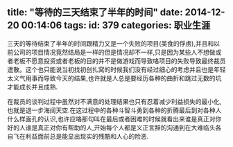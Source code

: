 title: "等待的三天结束了半年的时间"
date: 2014-12-20 00:14:06
tags:
id: 379
categories: 职业生涯
---

三天的等待结束了半年的时间跟精力又是一个失败的项目(美食的俘虏),并且和以前公司的项目情况竟然结局是一样的但是情况却不一样,只是因为某些人不想做或者老板不愿意投资或者老板的目的并不是做游戏而导致咯项目的失败导致最终裁员遣散。这个也只能说当初找初创扎窝的时候我们没有经过细心的考虑并且也是年轻太义气用事而导致今天的结果,也许就是人总是要经历各种的曲折和跳过无数的坑才能成长并且成熟.

在裁员的谈判过程中虽然对不满意的处理结果也只有忍着减少利益损失的最小化,也就是退一步海阔天空.在这过程中的各种斗智斗勇到各种的折腾最后到对各种人什么样面孔的认识,也许应咯那句叫在最后或者困难的时候就看出来谁是真正对你好的人谁是真正对你有帮助的人,开始每个人都是义正言辞的沟通到在大难临头各自飞在利益面前总是能显出现实的残酷和人心的险恶.